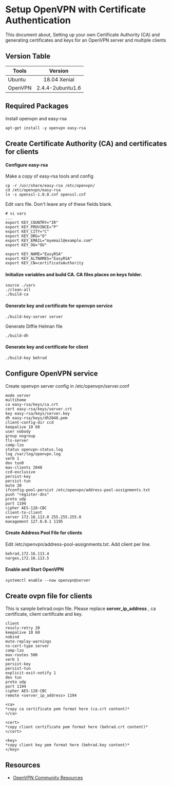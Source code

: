 # Setup OpenVPN with Certificate Authentication
This document about, Setting up your own Certificate Authority (CA) and generating certificates and keys for an OpenVPN server and multiple clients

## Version Table
| Tools     |   Version    |
| --------- |:------------:|
| Ubuntu    | 18.04 Xenial |
| OpenVPN   | 2.4.4-2ubuntu1.6 |

## Required Packages
Install openvpn and easy-rsa
```
apt-get install -y openvpn easy-rsa
```

## Create Certificate Authority (CA) and certificates for clients

#### Configure easy-rsa 
Make a copy of easy-rsa tools and config
```
cp -r /usr/share/easy-rsa /etc/openvpn/
cd /etc/openvpn/easy-rsa
ln -s openssl-1.0.0.cnf openssl.cnf
```

Edit vars file. Don't leave any of these fields blank.
```
# vi vars
...
export KEY_COUNTRY="IR"
export KEY_PROVINCE="P"
export KEY_CITY="C"
export KEY_ORG="O"
export KEY_EMAIL="myemail@example.com"
export KEY_OU="OU"

export KEY_NAME="EasyRSA"
export KEY_ALTNAMES="EasyRSA"
export KEY_CN=certificateAuthority
```

#### Initialize variables and build CA. CA files places on keys folder.
```
source ./vars
./clean-all
./build-ca
```

#### Generate key and certificate for openvpn service
```
./build-key-server server
```

Generate Diffie Helman file
```
./build-dh
```

#### Generate key and certificate for client
```
./build-key behrad
```

## Configure OpenVPN service
Create openvpn server config in /etc/openvpn/server.conf
```
mode server
multihome
ca easy-rsa/keys/ca.crt
cert easy-rsa/keys/server.crt
key easy-rsa/keys/server.key
dh easy-rsa/keys/dh2048.pem
client-config-dir ccd
keepalive 10 60
user nobody
group nogroup
tls-server
comp-lzo
status openvpn-status.log
log /var/log/openvpn.log
verb 1
dev tun0
max-clients 2048
ccd-exclusive
persist-key
persist-tun
mute 20
ifconfig-pool-persist /etc/openvpn/address-pool-assignments.txt
push "register-dns"
proto udp
port 1194
cipher AES-128-CBC
client-to-client
server 172.16.113.0 255.255.255.0
management 127.0.0.1 1195
```

#### Create Address Pool File for clients
Edit /etc/openvpn/address-pool-assignments.txt. Add client per line.
```
behrad,172.16.113.4
narges,172.16.113.5
```

#### Enable and Start OpenVPN
```
systemctl enable --now openvpn@server
```

## Create ovpn file for clients
This is sample behrad.ovpn file. Please replace **server_ip_address** , ca certificate, client certificate and key.
```
client
resolv-retry 20
keepalive 10 60
nobind
mute-replay-warnings
ns-cert-type server
comp-lzo
max-routes 500
verb 1
persist-key
persist-tun
explicit-exit-notify 1
dev tun
proto udp
port 1194
cipher AES-128-CBC
remote <server_ip_address> 1194

<ca>
*copy ca certificate pem format here (ca.crt content)*
</ca>

<cert>
*copy client certificate pem format here (behrad.crt content)*
</cert>

<key>
*copy client key pem format here (behrad.key content)*
</key>
```

## Resources
* [OpenVPN Community Resources](https://openvpn.net/community-resources/how-to/#setting-up-your-own-certificate-authority-ca-and-generating-certificates-and-keys-for-an-openvpn-server-and-multiple-clients)

